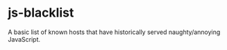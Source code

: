 # js-blacklist
A basic list of known hosts that have historically served naughty/annoying JavaScript.
